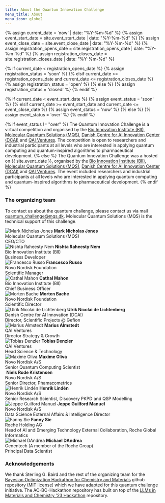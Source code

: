 ```yaml
---
title: About the Quantum Innovation Challenge
menu_title: About
menu_icon: globe2
---
```

{% assign current_date = 'now' | date: "%Y-%m-%d" %}
{% assign event_start_date = site.event_start_date | date: "%Y-%m-%d" %}
{% assign event_close_date = site.event_close_date | date: "%Y-%m-%d" %}
{% assign registration_opens_date = site.registration_opens_date | date: "%Y-%m-%d" %}
{% assign registration_closes_date = site.registration_closes_date | date: "%Y-%m-%d" %}

{% if current_date < registration_opens_date %}
    {% assign registration_status = 'soon' %}
{% elsif current_date >= registration_opens_date and current_date <= registration_closes_date %}
    {% assign registration_status = 'open' %}
{% else %}
    {% assign registration_status = 'closed' %}
{% endif %}

{% if current_date < event_start_date %}
    {% assign event_status = 'soon' %}
{% elsif current_date >= event_start_date and current_date <= event_close_date %}
    {% assign event_status = 'now' %}
{% else %}
    {% assign event_status = 'over' %}
{% endif %}

{% if event_status != "over" %}
The Quantum Innovation Challenge is a virtual competition and organised by the [Bio Innovation Institute (BII)](https://bii.dk), [Molecular Quantum Solutions (MQS)](https://mqs.dk), [Danish Centre for AI Innovation Center (DCAI)](https://dcai.dk) and [QAI Ventures](https://qai-ventures.com).
The competition is open to researchers and industrial participants at all levels who are interested in applying quantum computing and quantum-inspired algorithms to pharmaceutical development.
{% else %}
The Quantum Innovation Challenge was a hosted on {{ site.event_date }}, organised by the [Bio Innovation Institute (BII)](https://bii.dk), [Molecular Quantum Solutions (MQS)](https://mqs.dk), [Danish Centre for AI Innovation Center (DCAI)](https://dcai.dk) and [QAI Ventures](https://qai-ventures.com).
The event included researchers and industrial participants at all levels who are interested in applying quantum computing and quantum-inspired algorithms to pharmaceutical development.
{% endif %}

### The organizing team

To contact us about the quantum challenge, please contact us via mail quantum_challenge@mqs.dk. Molecular Quantum Solutions (MQS) is the technical support of this challenge.

<div class="team-list">
<div>
    <tr>
        <td>
            <img alt="Mark Nicholas Jones" src="https://avatars.githubusercontent.com/u/61972059?v=4">
        </td>
        <td>
            <strong>Mark Nicholas Jones</strong>
            <span class="profile-links">
                <a title="Website" href="https://mqs.dk/"><i class="bi bi-globe2"></i></a> 
                <a title="GitHub" href="https://github.com/MQS-mark"><i class="bi bi-github"></i></a>
                <a title="LinkedIn" href="https://www.linkedin.com/in/mark-nicholas-jones-7730b1b4"><i class="bi bi-linkedin"></i></a>
            </span>
            <br>Molecular Quantum Solutions (MQS)
            <br>CEO/CTO
        </td>
    </tr>
    </div>
    <div>
       <tr>
        <td>
            <img alt="Nishta Raheesty Nem" src="https://bii.dk/media/pkqfmujr/nishta-raheesty-nem-00089-g.jpg?rxy=0.629281372476021,0.47382116554450443&width=366&height=355&v=1dba9eb1d9e1670&format=webp&quality=85">
        </td>
        <td>
            <strong>Nishta Raheesty Nem</strong>
            <span class="profile-links">
                <a title="Website" href="https://bii.dk"><i class="bi bi-globe2"></i></a> 
                <a title="LinkedIn" href="https://www.linkedin.com/in/raheestynem"><i class="bi bi-linkedin"></i></a>
            </span>
            <br>Bio Innovation Institute (BII)
            <br>Business Developer
        </td>
    </tr>
    </div>
    <div>
    <tr>
        <td>
            <img alt="Francesco Russo" src="https://novonordiskfonden.dk//app/uploads/Francesco_Russo_FRU_NNF_TEMP-150x150.jpg">
        </td>
        <td>
            <strong>Francesco Russo</strong>
             <span class="profile-links">
                <a title="Website" href="https://novonordiskfonden.dk/"><i class="bi bi-globe2"></i></a>
                <a title="LinkedIn" href="https://www.linkedin.com/in/russof85"><i class="bi bi-linkedin"></i></a>
            </span>
            <br>Novo Nordisk Foundation
            <br>Scientific Manager
        </td>
    </tr>
    </div>
    <div>
    <tr>
        <td>
            <img alt="Cathal Mahon" src="https://bii.dk/media/jdejbvl4/cathal-00648-g.jpg?rxy=0.6401117218224771,0.3826642854564162&width=366&height=355&v=1dba9ead369cf90&format=webp&quality=85">
        </td>
        <td>
            <strong>Cathal Mahon</strong>
            <span class="profile-links">
                <a title="Website" href="https://bii.dk/"><i class="bi bi-globe2"></i></a>
                <a title="LinkedIn" href="https://www.linkedin.com/in/cathalmahon"><i class="bi bi-linkedin"></i></a>
            </span>
            <br>Bio Innovation Institute (BII)
            <br>Chief Business Officer
        </td>
    </tr>
    </div>
    <div>
        <tr>
        <td>
            <img alt="Morten Bache" src="https://media.licdn.com/dms/image/v2/C4D03AQEaKrX4l2GVKQ/profile-displayphoto-shrink_200_200/profile-displayphoto-shrink_200_200/0/1535103225764?e=2147483647&v=beta&t=C4hMV2s6Y6P1_eUMOS-DOas00NqQY2F94ZJThQAQcdE">
        </td>
        <td>
            <strong>Morten Bache</strong>
             <span class="profile-links">
                <a title="Website" href="https://novonordiskfonden.dk/"><i class="bi bi-globe2"></i></a>
                <a title="LinkedIn" href="https://www.linkedin.com/in/mortenbache/"><i class="bi bi-linkedin"></i></a>
            </span>
            <br>Novo Nordisk Foundation
            <br>Scientific Director
        </td>
    </tr>
    </div>
    <div>
    <tr>
        <td>
            <img alt="Ulrik Nicolai de Lichtenberg" src="https://media.licdn.com/dms/image/v2/D4E03AQGU0Z-c6a_c_g/profile-displayphoto-shrink_200_200/B4EZTwjmTMHcAY-/0/1739202651786?e=1756339200&v=beta&t=CMwib8lDoCb0RQEtv1isPoVrpGQvALT1EzWCTQ6vz9g">
        </td>
        <td>
            <strong>Ulrik Nicolai de Lichtenberg</strong>
             <span class="profile-links">
                <a title="Website" href="https://dcai.dk"><i class="bi bi-globe2"></i></a>
                <a title="LinkedIn" href="https://www.linkedin.com/in/ulrik-nicolai-de-lichtenberg"><i class="bi bi-linkedin"></i></a>
            </span>
            <br>Danish Centre for AI Innovation (DCAI)
            <br>Director, Scientific Projects @ Gefion
        </td>
    </tr>
    </div>
    <div>
    <tr>
        <td>
            <img alt="Marius Almstedt" src="https://images.squarespace-cdn.com/content/v1/659418820e4ebd577040f8e7/7c12748e-26b5-43f7-a27f-d270344268b0/Marius+Almstedt.jpg?format=500w">
        </td>
        <td>
            <strong>Marius Almstedt</strong>
            <span class="profile-links">
                <a title="Website" href="https://qai-ventures.com"><i class="bi bi-globe2"></i></a>
                <a title="LinkedIn" href="https://www.linkedin.com/in/mariusalmstedt/"><i class="bi bi-linkedin"></i></a>
            </span>
            <br>QAI Ventures
            <br>Director Strategy & Growth
        </td>
    </tr>
    </div>
    <div>
        <tr>
        <td>
            <img alt="Tobias Denzler" src="https://images.squarespace-cdn.com/content/v1/659418820e4ebd577040f8e7/4738aa39-1aa1-422b-ac6e-ce593bedee82/Tobias-Denzler_QAI-Ventures.jpg?format=500w">
        </td>
        <td>
            <strong>Tobias Denzler</strong>
            <span class="profile-links">
                <a title="Website" href="https://qai-ventures.com"><i class="bi bi-globe2"></i></a>
                <a title="LinkedIn" href="https://www.linkedin.com/in/tdenzler/"><i class="bi bi-linkedin"></i></a>
            </span>
            <br>QAI Ventures
            <br>Head Science & Technology
        </td>
    </tr>
    </div>
    <div>
     <tr>
        <td>
            <img alt="Maxime Oliva" src="https://media.licdn.com/dms/image/v2/D4E03AQFAol6_qNk28w/profile-displayphoto-crop_800_800/B4EZfvGHdNHEAI-/0/1752063047959?e=1757548800&v=beta&t=AQEDd5F13Pr4HTsQF28yrRK7jG8mHaZH8h0ae7hWkbA">
        </td>
        <td>
            <strong>Maxime Oliva</strong>
            <span class="profile-links">
                <a title="Website" href="https://novonordisk.com"><i class="bi bi-globe2"></i></a>
                <a title="LinkedIn" href="https://www.linkedin.com/in/maxime-oliva-414bb4117/"><i class="bi bi-linkedin"></i></a>
            </span>
            <br>Novo Nordisk A/S
            <br>Senior Quantum Computing Scientist
        </td>
    </tr>
    </div>
    <div>
    <tr>
        <td>
            <img alt="" src=" ">
        </td>
        <td>
            <strong>Niels Rode Kristensen</strong>
            <span class="profile-links">
                <a title="Website" href="https://novonordisk.com"><i class="bi bi-globe2"></i></a>
                <a title="LinkedIn" href="https://www.linkedin.com/in/niels-rode-kristensen-aa5749/"><i class="bi bi-linkedin"></i></a>
            </span>
            <br>Novo Nordisk A/S
            <br>Senior Director, Phamacometrics
        </td>
    </tr>
    </div>
    <div>
        <tr>
        <td>
            <img alt="Henrik Lindén" src="https://media.licdn.com/dms/image/v2/D4D03AQEg8vAWmvuRIA/profile-displayphoto-shrink_800_800/profile-displayphoto-shrink_800_800/0/1726240331849?e=1757548800&v=beta&t=BpUfM9Qkf_jG4kYLLGh3MmKVnOEZt2LwzMdRTAMFumw">
        </td>
        <td>
            <strong>Henrik Lindén</strong>
            <span class="profile-links">
                <a title="Website" href="https://novonordisk.com"><i class="bi bi-globe2"></i></a>
                <a title="LinkedIn" href="https://www.linkedin.com/in/henrik-lind%C3%A9n-b21636162/"><i class="bi bi-linkedin"></i></a>
            </span>
            <br>Novo Nordisk A/S
            <br>Senior Research Scientist, Discovery PKPD and QSP Modelling
        </td>
    </tr>
    </div>
    <div>
    <tr>
        <td>
            <img alt="Jeppe Guilford Manuel" src="https://media.licdn.com/dms/image/v2/C5603AQGjoiskafwvWA/profile-displayphoto-shrink_800_800/profile-displayphoto-shrink_800_800/0/1536676282951?e=1757548800&v=beta&t=fNVWKne-8FuBk_lKoI57x_TQyUuTByS4RqZP59X_9Mc">
        </td>
        <td>
            <strong>Jeppe Guilford Manuel</strong>
            <span class="profile-links">
                <a title="Website" href="https://novonordisk.com"><i class="bi bi-globe2"></i></a>
                <a title="LinkedIn" href="https://www.linkedin.com/in/jeppe-g-manuel-318532/"><i class="bi bi-linkedin"></i></a>
            </span>
            <br>Novo Nordisk A/S
            <br>Data Science External Affairs & Intelligence Director
        </td>
    </tr>
    </div>
    <div>
    <tr>
        <td>
            <img alt="Fanny Sie" src="https://media.licdn.com/dms/image/v2/D5603AQE1c-71_hfncQ/profile-displayphoto-shrink_200_200/profile-displayphoto-shrink_200_200/0/1672708912309?e=1757548800&v=beta&t=2vJCKECC7ixHzPOst-knCZFq9-IrD_XqvhhLxA0RCao">
        </td>
        <td>
            <strong>Fanny Sie</strong>
            <span class="profile-links">
                <a title="Website" href="https://roche.com"><i class="bi bi-globe2"></i></a>
                <a title="LinkedIn" href="https://www.linkedin.com/in/fanny-sie-92966940/"><i class="bi bi-linkedin"></i></a>
            </span>
            <br>Roche Holding AG
            <br>Head of AI and Emerging Technology External Collaboration, Roche Global Informatics
        </td>
    </tr>
    </div>
    <div>
        <tr>
        <td>
            <img alt="Michael DAndrea" src="https://media.licdn.com/dms/image/v2/C5603AQH2V3Hc_jew8Q/profile-displayphoto-shrink_200_200/profile-displayphoto-shrink_200_200/0/1649388837889?e=1757548800&v=beta&t=ZUpKaLD5gff86CMkNQcapvCNrmyW7injBcwRz5fQUe0">
        </td>
        <td>
            <strong>Michael DAndrea</strong>
            <span class="profile-links">
                <a title="Website" href="https://www.gene.com/"><i class="bi bi-globe2"></i></a>
                <a title="LinkedIn" href="https://www.linkedin.com/in/michaeldandreaus/"><i class="bi bi-linkedin"></i></a>
            </span>
            <br>Genentech (A member of the Roche Group)
            <br>Principal Data Scientist
        </td>
    </tr>
    </div>
</table>

### Acknowledgements

We thank Sterling G. Baird and the rest of the organizing team for the [Bayesian Optimization Hackathon for Chemistry and Materials](https://github.com/AC-BO-Hackathon/ac-bo-hackathon.github.io) github repository (MIT license) which we have adapted for this quantum challenge initiative.
The AC-BO-Hackathon repository has built on top of the [LLMs in Materials and Chemistry '23 Hackathon](https://materials-data-facility.github.io/llm-hackathon/) repository.
